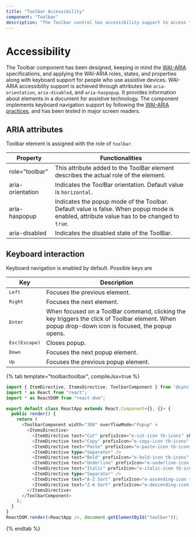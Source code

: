 ```yaml
---
title: "Toolbar Accessibility"
component: "Toolbar"
description: "The Toolbar control has accessibility support to access the features via keyboard, screen readers, or other assistive technology devices."
---
```


# Accessibility

The Toolbar component has been designed,  keeping in mind the [WAI-ARIA](http://www.w3.org/WAI/PF/aria-practices/) specifications,
and applying the WAI-ARIA roles, states, and properties along with keyboard support for people who use assistive devices. WAI-ARIA
accessibility support is achieved through attributes like `aria-orientation`, `aria-disabled`, and `aria-haspopup`. It provides
information about elements in a document for assistive technology.  The component implements keyboard navigation support by
following the [WAI-ARIA practices](https://www.w3.org/TR/wai-aria-practices/), and has been tested in major screen readers.

## ARIA attributes

Toolbar element is assigned with the role of `toolbar`.

| **Property** | **Functionalities** |
| --- | --- |
| role="toolbar" | This attribute added to the ToolBar element describes the actual role of the element. |
| aria-orientation     | Indicates the ToolBar orientation. Default value is `horizontal`. |
| aria-haspopup       | Indicates the popup mode of the Toolbar. Default value is false. When popup mode is enabled,  attribute value has to be changed to `true`. |
| aria-disabled       | Indicates the disabled state of the ToolBar. |

## Keyboard interaction

Keyboard navigation is enabled by default. Possible keys are

| Key           | Description                                                                         |
|---------------|-------------------------------------------------------------------------------------|
| <kbd>Left</kbd>    | Focuses the previous element.                                                    |
| <kbd>Right</kbd>   | Focuses the next element.                                                            |
| <kbd>Enter</kbd>         | When focused on a ToolBar command, clicking the key triggers the click of Toolbar element. When popup drop-down icon is focused, the popup opens. |
| <kbd>Esc(Escape)</kbd>           | Closes popup.                                                                     |
| <kbd>Down</kbd>   | Focuses the next popup element.                                                  |
| <kbd>Up</kbd>      | Focuses the previous popup element.                                                |

{% tab template="toolbar/toolbar", compileJsx=true %}

```typescript
import { ItemDirective, ItemsDirective, ToolbarComponent } from '@syncfusion/ej2-react-navigations';
import * as React from "react";
import * as ReactDOM from "react-dom";

export default class ReactApp extends React.Component<{}, {}> {
  public render() {
    return (
      <ToolbarComponent width="300" overflowMode="Popup" >
        <ItemsDirective>
          <ItemDirective text="Cut" prefixIcon="e-cut-icon tb-icons" showTextOn="Overflow" />
          <ItemDirective text="Copy" prefixIcon="e-copy-icon tb-icons" showTextOn="Overflow" />
          <ItemDirective text="Paste" prefixIcon="e-paste-icon tb-icons" showTextOn="Overflow" />
          <ItemDirective type="Separator" />
          <ItemDirective text="Bold" prefixIcon="e-bold-icon tb-icons" showTextOn="Overflow" />
          <ItemDirective text="Underline" prefixIcon="e-underline-icon tb-icons" showTextOn="Overflow" />
          <ItemDirective text="Italic" prefixIcon="e-italic-icon tb-icons" showTextOn="Overflow" />
          <ItemDirective type="Separator" />
          <ItemDirective text="A-Z Sort" prefixIcon="e-ascending-icon tb-icons" showTextOn="Overflow" />
          <ItemDirective text="Z-A Sort" prefixIcon="e-descending-icon tb-icons" showTextOn="Overflow" />
        </ItemsDirective>
      </ToolbarComponent>
    );
  }
}
ReactDOM.render(<ReactApp />, document.getElementById("toolbar"));

```

{% endtab %}